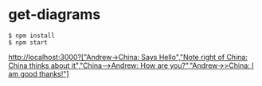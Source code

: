 # get-diagrams

```
$ npm install
$ npm start
```

[http://localhost:3000?["Andrew->China: Says Hello","Note right of China: China thinks about it","China-->Andrew: How are you?","Andrew->>China: I am good thanks!"]](http://localhost:3000?["Andrew->China:%20Says%20Hello","Note%20right%20of%20China:%20China%20thinks%20about%20it","China-->Andrew:%20How%20are%20you?","Andrew->>China:%20I%20am%20good%20thanks!"])
